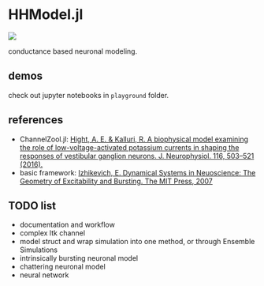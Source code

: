 # HHModel.jl
![](http://www.wtfpl.net/wp-content/uploads/2012/12/wtfpl-badge-4.png)

conductance based neuronal modeling.

## demos
check out jupyter notebooks in `playground` folder.

## references

- ChannelZool.jl: [Hight, A. E. & Kalluri, R. A biophysical model examining the role of low-voltage-activated potassium currents in shaping the responses of vestibular ganglion neurons. J. Neurophysiol. 116, 503–521 (2016).](https://doi.org/10.1152/jn.00107.2016)
- basic framework: [Izhikevich, E. Dynamical Systems in Neuoscience: The Geometry of Excitability and Bursting. The MIT Press, 2007](http://www.izhikevich.org/publications/dsn/index.htm)

## TODO list
- documentation and workflow
- complex ltk channel
- model struct and wrap simulation into one method, or through Ensemble Simulations
- intrinsically bursting neuronal model
- chattering neuronal model
- neural network


